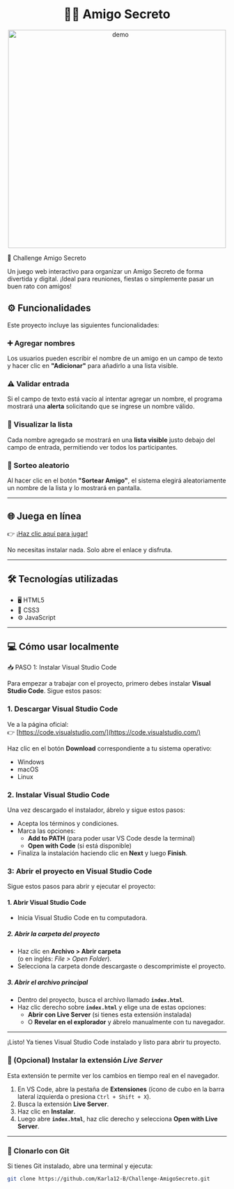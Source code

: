 
<h1 align="center">🤷‍♀️ Amigo Secreto</h1>


<p align="center">
  <img src="demo.gif" width="500px" alt="demo" />
</p>

🎁 Challenge Amigo Secreto

Un juego web interactivo para organizar un Amigo Secreto de forma divertida y digital. ¡Ideal para reuniones, fiestas o simplemente pasar un buen rato con amigos!
## ⚙️ Funcionalidades

Este proyecto incluye las siguientes funcionalidades:


### ➕ Agregar nombres  
Los usuarios pueden escribir el nombre de un amigo en un campo de texto y hacer clic en **"Adicionar"** para añadirlo a una lista visible.


### ⚠️ Validar entrada  
Si el campo de texto está vacío al intentar agregar un nombre, el programa mostrará una **alerta** solicitando que se ingrese un nombre válido.


### 📃 Visualizar la lista  
Cada nombre agregado se mostrará en una **lista visible** justo debajo del campo de entrada, permitiendo ver todos los participantes.


### 🎲 Sorteo aleatorio  
Al hacer clic en el botón **"Sortear Amigo"**, el sistema elegirá aleatoriamente un nombre de la lista y lo mostrará en pantalla.

---

## 🌐 Juega en línea

👉 [¡Haz clic aquí para jugar!](https://karla12-b.github.io/Challenge-AmigoSecreto/)

No necesitas instalar nada. Solo abre el enlace y disfruta.

---

## 🛠️ Tecnologías utilizadas

- 🖥️ HTML5
- 🎨 CSS3
- ⚙️ JavaScript

---

## 💻 Cómo usar localmente
 📥 PASO 1: Instalar Visual Studio Code

Para empezar a trabajar con el proyecto, primero debes instalar **Visual Studio Code**. Sigue estos pasos:


### 1. Descargar Visual Studio Code

Ve a la página oficial:  
👉 [https://code.visualstudio.com/](https://code.visualstudio.com/)

Haz clic en el botón **Download** correspondiente a tu sistema operativo:  
- Windows  
- macOS  
- Linux  


### 2. Instalar Visual Studio Code

Una vez descargado el instalador, ábrelo y sigue estos pasos:

- Acepta los términos y condiciones.  
- Marca las opciones:  
  - **Add to PATH** (para poder usar VS Code desde la terminal)  
  - **Open with Code** (si está disponible)  
- Finaliza la instalación haciendo clic en **Next** y luego **Finish**.

### 3: Abrir el proyecto en Visual Studio Code

Sigue estos pasos para abrir y ejecutar el proyecto:


#### 1. Abrir Visual Studio Code

- Inicia Visual Studio Code en tu computadora.

##### 2. Abrir la carpeta del proyecto

- Haz clic en **Archivo > Abrir carpeta**  
  (o en inglés: *File > Open Folder*).  
- Selecciona la carpeta donde descargaste o descomprimiste el proyecto.


##### 3. Abrir el archivo principal

- Dentro del proyecto, busca el archivo llamado **`index.html`**.  
- Haz clic derecho sobre **`index.html`** y elige una de estas opciones:  
  - **Abrir con Live Server** (si tienes esta extensión instalada)  
  - O **Revelar en el explorador** y ábrelo manualmente con tu navegador.

---
¡Listo! Ya tienes Visual Studio Code instalado y listo para abrir tu proyecto.
### 🧩 (Opcional) Instalar la extensión *Live Server*

Esta extensión te permite ver los cambios en tiempo real en el navegador.

1. En VS Code, abre la pestaña de **Extensiones** (ícono de cubo en la barra lateral izquierda o presiona `Ctrl + Shift + X`).  
2. Busca la extensión **Live Server**.  
3. Haz clic en **Instalar**.  
4. Luego abre **`index.html`**, haz clic derecho y selecciona **Open with Live Server**.
---

### 🔁 Clonarlo con Git

Si tienes Git instalado, abre una terminal y ejecuta:

```bash
git clone https://github.com/Karla12-B/Challenge-AmigoSecreto.git




